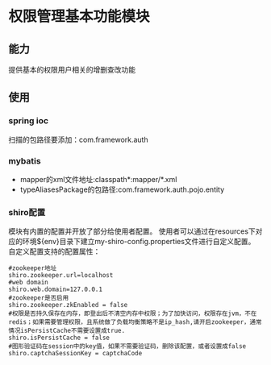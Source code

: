 # 权限管理基本功能模块

## 能力

提供基本的权限用户相关的增删查改功能

## 使用

### spring ioc

扫描的包路径要添加：com.framework.auth

### mybatis

* mapper的xml文件地址:classpath*:mapper/*.xml
* typeAliasesPackage的包路径:com.framework.auth.pojo.entity


### shiro配置

模块有内置的配置并开放了部分给使用者配置。
使用者可以通过在resources下对应的环境${env}目录下建立my-shiro-config.properties文件进行自定义配置。
自定义配置支持的配置属性：
```
#zookeeper地址
shiro.zookeeper.url=localhost
#web domain
shiro.web.domain=127.0.0.1
#zookeeper是否启用
shiro.zookeeper.zkEnabled = false
#权限是否持久保存在内存，即登出后不清空内存中权限；为了加快访问，权限存在jvm，不在redis；如果需要管理权限，且系统做了负载均衡策略不是ip_hash,请开启zookeeper，通常情况isPersistCache不需要设置成true.
shiro.isPersistCache = false
#图形验证码在session中的key值，如果不需要验证码，删除该配置，或者设置成false
shiro.captchaSessionKey = captchaCode
```